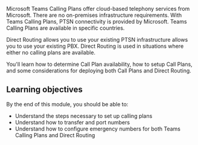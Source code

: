 Microsoft Teams Calling Plans offer cloud-based telephony services from Microsoft. There are no on-premises infrastructure requirements. With Teams Calling Plans, PTSN connectivity is provided by Microsoft. Teams Calling Plans are available in specific countries.

Direct Routing allows you to use your existing PTSN infrastructure allows you to use your existing PBX. Direct Routing is used in situations where either no calling plans are available.

You'll learn how to determine Call Plan availability, how to setup Call Plans, and some considerations for deploying both Call Plans and Direct Routing.

## Learning objectives

By the end of this module, you should be able to:

- Understand the steps necessary to set up calling plans
- Understand how to transfer and port numbers
- Understand how to configure emergency numbers for both Teams Calling Plans and Direct Routing
